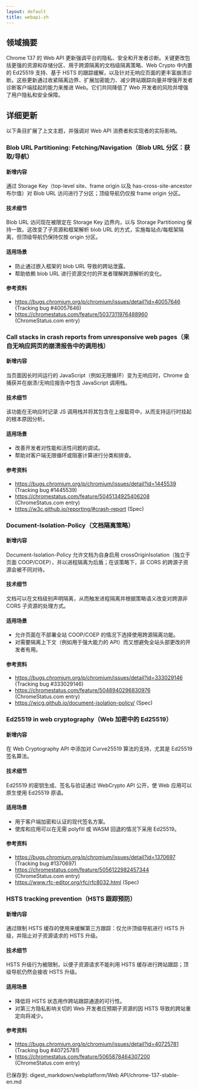 ```yaml
---
layout: default
title: webapi-zh
---
```


## 领域摘要

Chrome 137 的 Web API 更新强调平台的隐私、安全和开发者诊断。关键更改包括更强的资源和存储分区、用于跨源隔离的文档级隔离策略、Web Crypto 中内置的 Ed25519 支持、基于 HSTS 的跟踪缓解，以及针对无响应页面的更丰富崩溃诊断。这些更新通过收紧隔离边界、扩展加密能力、减少跨站跟踪向量并增强开发者诊断客户端挂起的能力来推进 Web。它们共同降低了 Web 开发者的风险并增强了用户隐私和安全保障。

## 详细更新

以下条目扩展了上文主题，并强调对 Web API 消费者和实现者的实际影响。

### Blob URL Partitioning: Fetching/Navigation（Blob URL 分区：获取/导航）

#### 新增内容
通过 Storage Key（top-level site、frame origin 以及 has-cross-site-ancestor 布尔值）对 Blob URL 访问进行了分区；顶级导航仍仅按 frame origin 分区。

#### 技术细节
Blob URL 访问现在被限定在 Storage Key 边界内，以与 Storage Partitioning 保持一致。这改变了子资源和框架解析 blob URL 的方式，实施每站点/每框架隔离，但顶级导航仍保持仅按 origin 分区。

#### 适用场景
- 防止通过嵌入框架的 blob URL 导致的跨站泄露。
- 帮助依赖 blob URL 进行资源交付的开发者理解跨源解析的变化。

#### 参考资料
- https://bugs.chromium.org/p/chromium/issues/detail?id=40057646 (Tracking bug #40057646)
- https://chromestatus.com/feature/5037311976488960 (ChromeStatus.com entry)

### Call stacks in crash reports from unresponsive web pages（来自无响应网页的崩溃报告中的调用栈）

#### 新增内容
当页面因长时间运行的 JavaScript（例如无限循环）变为无响应时，Chrome 会捕获并在崩溃/无响应报告中包含 JavaScript 调用栈。

#### 技术细节
该功能在无响应时记录 JS 调用栈并将其包含在上报载荷中，从而支持运行时挂起的根本原因分析。

#### 适用场景
- 改善开发者对性能和活性问题的调试。
- 帮助对客户端无限循环或阻塞计算进行分类和排查。

#### 参考资料
- https://bugs.chromium.org/p/chromium/issues/detail?id=1445539 (Tracking bug #1445539)
- https://chromestatus.com/feature/5045134925406208 (ChromeStatus.com entry)
- https://w3c.github.io/reporting/#crash-report (Spec)

### Document-Isolation-Policy（文档隔离策略）

#### 新增内容
Document-Isolation-Policy 允许文档为自身启用 crossOriginIsolation（独立于页面 COOP/COEP），并以进程隔离为后盾；在该策略下，非 CORS 的跨源子资源会被不同对待。

#### 技术细节
文档可以在文档级别声明隔离，从而触发进程隔离并根据策略语义改变对跨源非 CORS 子资源的处理方式。

#### 适用场景
- 允许页面在不部署全站 COOP/COEP 的情况下选择使用跨源隔离功能。
- 对需要隔离上下文（例如用于强大能力的 API）而又想避免全站头部更改的开发者有用。

#### 参考资料
- https://bugs.chromium.org/p/chromium/issues/detail?id=333029146 (Tracking bug #333029146)
- https://chromestatus.com/feature/5048940296830976 (ChromeStatus.com entry)
- https://wicg.github.io/document-isolation-policy/ (Spec)

### Ed25519 in web cryptography（Web 加密中的 Ed25519）

#### 新增内容
在 Web Cryptography API 中添加对 Curve25519 算法的支持，尤其是 Ed25519 签名算法。

#### 技术细节
Ed25519 的密钥生成、签名与验证通过 WebCrypto API 公开，使 Web 应用可以原生使用 Ed25519 原语。

#### 适用场景
- 用于客户端加密和认证的现代签名方案。
- 使库和应用可以在无需 polyfill 或 WASM 回退的情况下采用 Ed25519。

#### 参考资料
- https://bugs.chromium.org/p/chromium/issues/detail?id=1370697 (Tracking bug #1370697)
- https://chromestatus.com/feature/5056122982457344 (ChromeStatus.com entry)
- https://www.rfc-editor.org/rfc/rfc8032.html (Spec)

### HSTS tracking prevention（HSTS 跟踪预防）

#### 新增内容
通过限制 HSTS 缓存的使用来缓解第三方跟踪：仅允许顶级导航进行 HSTS 升级，并阻止对子资源请求的 HSTS 升级。

#### 技术细节
HSTS 升级行为被限制，以便子资源请求不能利用 HSTS 缓存进行跨站跟踪；顶级导航仍然会接收 HSTS 升级。

#### 适用场景
- 降低将 HSTS 状态用作跨站跟踪通道的可行性。
- 对第三方隐私影响关切的 Web 开发者应预期子资源的因 HSTS 导致的跨站重定向将减少。

#### 参考资料
- https://bugs.chromium.org/p/chromium/issues/detail?id=40725781 (Tracking bug #40725781)
- https://chromestatus.com/feature/5065878464307200 (ChromeStatus.com entry)

已保存到: digest_markdown/webplatform/Web API/chrome-137-stable-en.md

